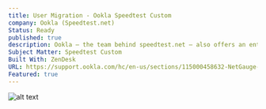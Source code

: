 ```yaml
---
title: User Migration - Ookla Speedtest Custom
company: Ookla (Speedtest.net)
Status: Ready
published: true
description: Ookla – the team behind speedtest.net – also offers an enterprise version of their flagship software used to measure bandwidth and latency between a client and server. During the transition from legacy Flash protocols to new HTML5/Javscript APIs, I lead a small team of technical service contractors to assist with the increased workload from the transition.
Subject Matter: Speedtest Custom
Built With: ZenDesk
URL: https://support.ookla.com/hc/en-us/sections/115000458632-NetGauge-Migration
Featured: true
---
```


![alt text](../../static/work/images/usermigration.png)
